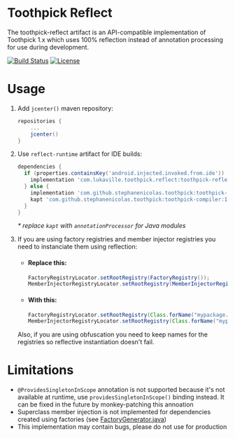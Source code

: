 # Toothpick Reflect

The toothpick-reflect artifact is an API-compatible implementation of Toothpick 1.x which uses 100% reflection instead of annotation processing for use during development.

[![Build Status](https://travis-ci.com/lukaville/toothpick-reflect.svg?token=2prhXSky2AKzpAUuST1x&branch=master)](https://travis-ci.com/lukaville/toothpick-reflect) [![License](https://img.shields.io/badge/License-Apache%202.0-blue.svg)](https://opensource.org/licenses/Apache-2.0)

# Usage

1. Add `jcenter()` maven repository:
    ```groovy
    repositories {
        ...
        jcenter()
    }
    ```

2. Use `reflect-runtime` artifact for IDE builds:

    ```groovy
    dependencies {
      if (properties.containsKey('android.injected.invoked.from.ide')) {
        implementation 'com.lukaville.toothpick.reflect:toothpick-reflect-runtime:0.1.0'
      } else {
        implementation 'com.github.stephanenicolas.toothpick:toothpick-runtime:1.1.3'
        kapt 'com.github.stephanenicolas.toothpick:toothpick-compiler:1.1.3'
      }
    }
    ```

    _* replace `kapt` with `annotationProcessor` for Java modules_

3. If you are using factory registries and member injector registries you need to instanciate them using reflection:

    * #### Replace this:
      ```java
      FactoryRegistryLocator.setRootRegistry(FactoryRegistry());
      MemberInjectorRegistryLocator.setRootRegistry(MemberInjectorRegistry());
      ```

    * #### With this:
      ```java
      FactoryRegistryLocator.setRootRegistry(Class.forName("mypackage.FactoryRegistry").getConstructor().newInstance());
      MemberInjectorRegistryLocator.setRootRegistry(Class.forName("mypackage.MemberInjectorRegistry").getConstructor().newInstance());
      ```

    Also, if you are using obfuscation you need to keep names for the registries so reflective instantiation doesn't fail.

# Limitations

* `@ProvidesSingletonInScope` annotation is not supported because it's not available at runtime, use `providesSingletonInScope()` binding instead. It can be fixed in the future by monkey-patching this annoation
* Superclass member injection is not implemented for dependencies created using factories (see [FactoryGenerator.java](https://github.com/stephanenicolas/toothpick/blob/master/toothpick-compiler/src/main/java/toothpick/compiler/factory/generators/FactoryGenerator.java#L56)) 
* This implementation may contain bugs, please do not use for production
